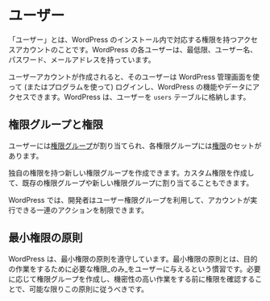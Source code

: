 <!--
# Users
-->

# ユーザー

<!--
A _User_ is an access account with corresponding capabilities within the WordPress installation. Each WordPress user has, at the bare minimum, a username, password and email address.
-->

「ユーザー」とは、WordPress のインストール内で対応する権限を持つアクセスアカウントのことです。WordPress の各ユーザーは、最低限、ユーザー名、パスワード、メールアドレスを持っています。

<!--
Once a user account is created, that user may log in using the WordPress Admin (or programmatically) to access WordPress functions and data. WordPress stores the Users in the `users` table.
-->

ユーザーアカウントが作成されると、そのユーザーは WordPress 管理画面を使って (またはプログラムを使って) ログインし、WordPress の機能やデータにアクセスできます。WordPress は、ユーザーを `users` テーブルに格納します。

<!--
## Roles and Capabilities
-->

## 権限グループと権限

<!--
Users are assigned [roles](https://developer.wordpress.org/plugins/users/roles-and-capabilities/#roles), and each role has a set of [capabilities](https://developer.wordpress.org/plugins/users/roles-and-capabilities/#capabilities).
-->

ユーザーには[権限グループ](https://developer.wordpress.org/plugins/users/roles-and-capabilities/#roles)が割り当てられ、各権限グループには[権限](https://developer.wordpress.org/plugins/users/roles-and-capabilities/#capabilities)のセットがあります。

<!--
You can create new roles with their own set of capabilities. Custom capabilities can also be created and assigned to existing roles or new roles.
-->

独自の権限を持つ新しい権限グループを作成できます。カスタム権限を作成して、既存の権限グループや新しい権限グループに割り当てることもできます。

<!--
In WordPress, developers can take advantage of user roles to limit the set of actions an account can perform.
-->

WordPress では、開発者はユーザー権限グループを利用して、アカウントが実行できる一連のアクションを制限できます。

<!--
## The Principle of Least Privileges
-->

## 最小権限の原則

<!--
WordPress adheres to the principal of least privileges, the practice of giving a user _only_ the privileges that are essential for performing the desired work. You should follow this lead when possible by creating roles where appropriate and checking capabilities before performing sensitive tasks.
-->

WordPress は、最小権限の原則を遵守しています。最小権限の原則とは、目的の作業をするために必要な権限_のみ_をユーザーに与えるという慣習です。必要に応じて権限グループを作成し、機密性の高い作業をする前に権限を確認することで、可能な限りこの原則に従うべきです。
